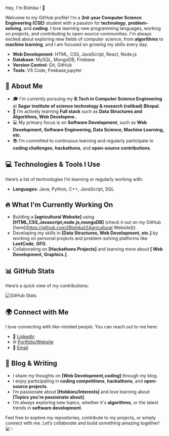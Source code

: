  Hey, I'm Rishika ! 👋

Welcome to my GitHub profile! I’m a **3rd-year Computer Science Engineering (CSE)** student with a passion for **technology**, **problem-solving**, and **coding**. I love learning new programming languages, working on projects, and contributing to open-source communities. I'm always excited about exploring new fields of computer science, from **algorithms** to **machine learning**, and I am focused on growing my skills every day.
- **Web Development**: HTML, CSS, JavaScript, React, Node.js
- **Database**: MySQL, MongoDB, Firebase
- **Version Control**: Git, GitHub
- **Tools**: VS Code, Firebase,jupyter

## 🚀 About Me

- 🎓 I'm currently pursuing my **B.Tech in Computer Science Engineering** at **Sagar institute of science technology & research (ratibad) Bhopal**.
- 🌱 I’m actively learning **Full stack** such as **Data Structures and Algorithms, Web Developme.**.
- 💻 My primary focus is on **Software Development**, such as **Web Development, Software Engineering, Data Science, Machine Learning, etc**.
- 📚 I’m committed to continuous learning and regularly participate in **coding challenges**, **hackathons**, and **open-source contributions**.

## 💻 Technologies & Tools I Use

Here’s a list of technologies I’m learning or regularly working with:

- **Languages**: Java, Python, C++, JavaScript, SQL

## 🔥 What I'm Currently Working On

- Building a **[agricultural Website]** using **[HTML,CSS,Javascript,node.js,mongoDB]** (check it out on my GitHub [here](https://github.com/[Rishika]/[Agricultural Website])).
- Developing my skills in **[Data Structures, Web Development, etc.]** by working on personal projects and problem-solving platforms like **LeetCode**, **GFG**.
- Collaborating on **[Hackathons Projects]** and learning more about **[ Web Development, Graphics.]**.

## 📊 GitHub Stats

Here’s a quick view of my contributions:

![GitHub Stats](https://github-readme-stats.vercel.app/api?username=[Rishika]&show_icons=true&hide_title=true&count_private=true&hide=prs&theme=dark)

## 🌍 Connect with Me

I love connecting with like-minded people. You can reach out to me here:

- 💼 [LinkedIn](https://www.linkedin.com/in/RishikaBaghel)
- 🌐 [Portfolio/Website](https://www.Rishika54.com)
- 📧 [Email](rishikabaghel029@gmail.com)

## 📝 Blog & Writing

- I share my thoughts on **[Web Development,coding]** through my blog.
- I enjoy participating in **coding competitions**, **hackathons**, and **open-source projects**.
- I’m passionate about **[Hobbies/Interests]** and love learning about **[Topics you're passionate about]**.
- I’m always exploring new topics, whether it's **algorithms**, or the latest trends in **software development**.

Feel free to explore my repositories, contribute to my projects, or simply connect with me. Let’s collaborate and build something amazing together! 💻✨
